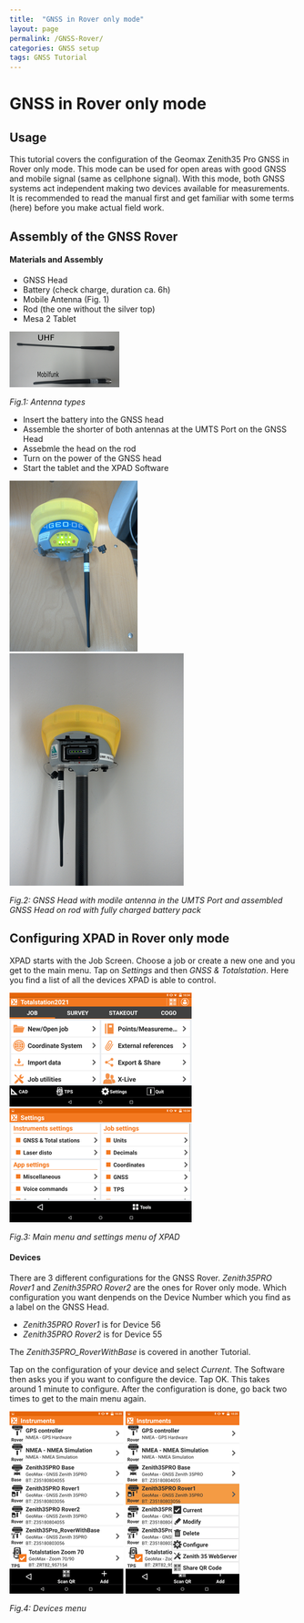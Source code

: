 ```yaml
---
title:  "GNSS in Rover only mode"
layout: page
permalink: /GNSS-Rover/
categories: GNSS setup
tags: GNSS Tutorial
---
```




# GNSS in Rover only mode


## Usage

This tutorial covers the configuration of the Geomax Zenith35 Pro GNSS 
in Rover only mode. This mode can be used for open areas with good 
GNSS and mobile signal (same as cellphone signal). With this 
mode, both GNSS systems act independent making two devices available 
for measurements. It is recommended to read the manual first and get 
familiar with some terms (here) before you make actual field work.



## Assembly of the GNSS Rover

#### Materials and Assembly

* GNSS Head
* Battery (check charge, duration ca. 6h)
* Mobile Antenna (Fig. 1)
* Rod (the one without the silver top)
* Mesa 2 Tablet

![](../assets/img/antennas.png)

*Fig.1: Antenna types*


* Insert the battery into the GNSS head
* Assemble the shorter of both antennas at the UMTS Port on the GNSS Head
* Assebmle the head on the rod
* Turn on the power of the GNSS head
* Start the tablet and the XPAD Software

![assets/img/head_antenna.png](../assets/img/head_antenna.png)
![assets/img/head_on_rod.png](../assets/img/head_on_rod.png)

*Fig.2: GNSS Head with modile antenna in the UMTS Port and assembled GNSS Head on rod with fully charged battery pack*



## Configuring XPAD in Rover only mode

XPAD starts with the Job Screen. Choose a job or create a new one and 
you get to the main menu. Tap on _Settings_ and then _GNSS & 
Totalstation_. Here you find a list of all the devices XPAD is able to 
control.

![assets/img/screenshots/mainmenu.png](../assets/img/screenshots/mainmenu.png)
![assets/img/screenshots/settingsmenu.png](../assets/img/screenshots/settingsmenu.png)

*Fig.3: Main menu and settings menu of XPAD*

#### Devices

There are 3 different configurations for the GNSS Rover. _Zenith35PRO 
Rover1_ and _Zenith35PRO Rover2_ are the ones for Rover only mode. 
Which configuration you want denpends on the Device Number which you 
find as a label on the GNSS Head. 

* _Zenith35PRO Rover1_ is for Device 56
* _Zenith35PRO Rover2_ is for Device 55

The _Zenith35PRO_RoverWithBase_ is covered in another Tutorial.

Tap on the configuration of your device and select _Current_. The 
Software then asks you if you want to configure the device. Tap OK. 
This takes around 1 minute to configure. After the configuration is 
done, go back two times to get to the main menu again.

![devices01](../assets/img/screenshots/devices01.png)
![devices02](../assets/img/screenshots/devices02.png)

*Fig.4: Devices menu*









